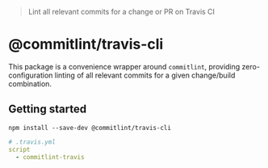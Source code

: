> Lint all relevant commits for a change or PR on Travis CI

# @commitlint/travis-cli

This package is a convenience wrapper around `commitlint`, 
providing zero-configuration linting of all relevant commits
for a given change/build combination.

## Getting started

```
npm install --save-dev @commitlint/travis-cli
```

```yml
# .travis.yml
script
  - commitlint-travis
```
